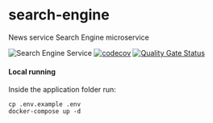 # search-engine
News service Search Engine microservice

![Search Engine Service](https://github.com/DeejayRevok/search-engine/workflows/Search%20Engine%20Service/badge.svg?branch=develop)
[![codecov](https://codecov.io/gh/DeejayRevok/search-engine/branch/develop/graph/badge.svg?token=38GI3NI2MW)](https://codecov.io/gh/DeejayRevok/search-engine)
[![Quality Gate Status](https://sonarcloud.io/api/project_badges/measure?project=DeejayRevok_search-engine&metric=alert_status)](https://sonarcloud.io/dashboard?id=DeejayRevok_search-engine)

#### Local running
Inside the application folder run:
```
cp .env.example .env
docker-compose up -d
```

